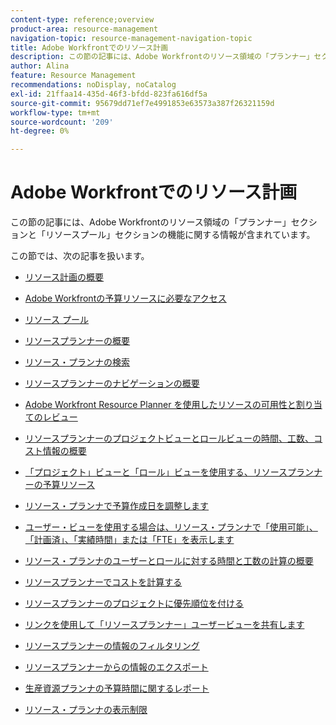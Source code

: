 ```yaml
---
content-type: reference;overview
product-area: resource-management
navigation-topic: resource-management-navigation-topic
title: Adobe Workfrontでのリソース計画
description: この節の記事には、Adobe Workfrontのリソース領域の「プランナー」セクションと「リソースプール」セクションの機能に関する情報が含まれています。
author: Alina
feature: Resource Management
recommendations: noDisplay, noCatalog
exl-id: 21ffaa14-435d-46f3-bfdd-823fa616df5a
source-git-commit: 95679dd71ef7e4991853e63573a387f26321159d
workflow-type: tm+mt
source-wordcount: '209'
ht-degree: 0%

---
```


# Adobe Workfrontでのリソース計画

この節の記事には、Adobe Workfrontのリソース領域の「プランナー」セクションと「リソースプール」セクションの機能に関する情報が含まれています。

この節では、次の記事を扱います。

* [リソース計画の概要](../../resource-mgmt/resource-planning/get-started-resource-planning.md)
* [Adobe Workfrontの予算リソースに必要なアクセス](../../resource-mgmt/resource-planning/access-needed-to-budget-resources.md)
* [リソース プール](../../resource-mgmt/resource-planning/resource-pools/resource-pools.md)
* [リソースプランナーの概要](../../resource-mgmt/resource-planning/get-started-resource-planner.md)
* [リソース・プランナの検索](../../resource-mgmt/resource-planning/locate-resource-planner.md)
* [リソースプランナーのナビゲーションの概要](../../resource-mgmt/resource-planning/resource-planner-navigation.md)
* [Adobe Workfront Resource Planner を使用したリソースの可用性と割り当てのレビュー](../../resource-mgmt/resource-planning/resource-availability-allocation-resource-planner.md)
* [リソースプランナーのプロジェクトビューとロールビューの時間、工数、コスト情報の概要](../../resource-mgmt/resource-planning/overview-of-planner-hour-fte-cost-information-in-role-project-views.md)
* [「プロジェクト」ビューと「ロール」ビューを使用する、リソースプランナーの予算リソース](../../resource-mgmt/resource-planning/budget-resources-project-role-views-resource-planner.md)
* [リソース・プランナで予算作成日を調整します](../../resource-mgmt/resource-planning/adjust-budgeting-dates.md)
* [ユーザー・ビューを使用する場合は、リソース・プランナで「使用可能」、「計画済」、「実績時間」または「FTE」を表示します](../../resource-mgmt/resource-planning/view-hours-fte-user-view-resource-planner.md)
* [リソース・プランナのユーザーとロールに対する時間と工数の計算の概要](../../resource-mgmt/resource-planning/calculate-hours-fte-for-users-roles-resource-planner.md)
* [リソースプランナーでコストを計算する](../../resource-mgmt/resource-planning/calculate-costs-resource-planner.md)
* [リソースプランナーのプロジェクトに優先順位を付ける](../../resource-mgmt/resource-planning/prioritize-projects-resource-planner.md)
* [リンクを使用して「リソースプランナー」ユーザービューを共有します](../../resource-mgmt/resource-planning/share-resource-planner-with-link.md)
* [リソースプランナーの情報のフィルタリング](../../resource-mgmt/resource-planning/filter-resource-planner.md)
* [リソースプランナーからの情報のエクスポート](../../resource-mgmt/resource-planning/export-resource-planner.md)
* [生産資源プランナの予算時間に関するレポート](../../resource-mgmt/resource-planning/report-on-budgeted-hours.md)
* [リソース・プランナの表示制限](../../resource-mgmt/resource-planning/resource-planner-display-limitations.md)

  <!--
  <li data-mc-conditions="QuicksilverOrClassic.Draft mode"><a href="../../resource-mgmt/resource-planning/track-user-utilization.md" class="MCXref xref" xrefformat="{para}">Track User Utilization information</a> </li>
  -->

  <!--
  <li data-mc-conditions="QuicksilverOrClassic.Draft mode"><a href="../../resource-mgmt/resource-planning/budget-by-project-resource-planner-d.md" class="MCXref xref" xrefformat="{para}">Budget resources by project in the Resource Planner</a> </li>
  -->

  <!--
  <li data-mc-conditions="QuicksilverOrClassic.Draft mode"><a href="../../resource-mgmt/resource-planning/budget-by-role-resource-planner-d.md" class="MCXref xref" xrefformat="{para}">Budget resources by role in the Resource Planner </a> </li>
  -->

  <!--
  <li data-mc-conditions="QuicksilverOrClassic.Draft mode"><a href="../../resource-mgmt/resource-planning/view-projects-roles-users-resource-planner.md" class="MCXref xref" xrefformat="{para}">View projects, roles, and users using the Resource Planner</a> </li>
  -->

  <!--
  <li data-mc-conditions="QuicksilverOrClassic.Draft mode"><a href="../../resource-mgmt/resource-planning/manage-resource-planner-d.md" class="MCXref xref" xrefformat="{para}">Manage resources in the Resource Planner</a> </li>
  -->

  <!--
  <li data-mc-conditions="QuicksilverOrClassic.Draft mode"><a href="../../resource-mgmt/resource-planning/resource-planner-overview-d.md" class="MCXref xref" xrefformat="{para}">Overview of the areas of the Resource Planner</a> </li>
  -->
